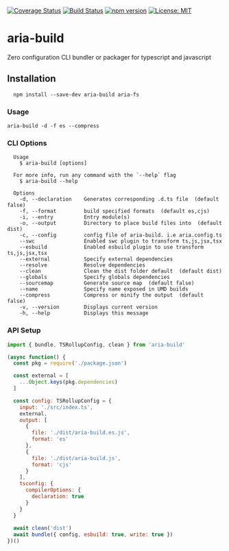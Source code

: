 [![Coverage Status](https://coveralls.io/repos/github/aelbore/aria-build/badge.svg?branch=master&service=github)](https://coveralls.io/github/aelbore/aria-build?branch=master)
[![Build Status](https://travis-ci.org/aelbore/aria-build.svg?branch=master)](https://travis-ci.org/aelbore/aria-build)
[![npm version](https://badge.fury.io/js/aria-build.svg)](https://www.npmjs.com/package/aria-build)
[![License: MIT](https://img.shields.io/badge/license-MIT-blue.svg)](https://opensource.org/licenses/MIT)

# aria-build
Zero configuration CLI bundler or packager for typescript and javascript

Installation
------------
  ```
    npm install --save-dev aria-build aria-fs
  ```

### Usage
```
aria-build -d -f es --compress
```

### CLI Options
```
  Usage
    $ aria-build [options]

  For more info, run any command with the `--help` flag
    $ aria-build --help

  Options
    -d, --declaration    Generates corresponding .d.ts file  (default false)
    -f, --format         build specified formats  (default es,cjs)
    -i, --entry          Entry module(s)
    -o, --output         Directory to place build files into  (default dist)
    -c, --config         config file of aria-build. i.e aria.config.ts
    --swc                Enabled swc plugin to transform ts,js,jsx,tsx
    --esbuild            Enabled esbuild plugin to use transform ts,js,jsx,tsx
    --external           Specify external dependencies
    --resolve            Resolve dependencies
    --clean              Clean the dist folder default  (default dist)
    --globals            Specify globals dependencies
    --sourcemap          Generate source map  (default false)
    --name               Specify name exposed in UMD builds
    --compress           Compress or minify the output  (default false)
    -v, --version        Displays current version
    -h, --help           Displays this message
```

### API Setup
```javascript
import { bundle, TSRollupConfig, clean } from 'aria-build'

(async function() {
  const pkg = require('./package.json')

  const external = [
    ...Object.keys(pkg.dependencies)
  ]

  const config: TSRollupConfig = {
    input: './src/index.ts',
    external,
    output: [
      {
        file: './dist/aria-build.es.js',
        format: 'es'
      },
      {
        file: './dist/aria-build.js',
        format: 'cjs'
      }
    ],
    tsconfig: {
      compilerOptions: {
        declaration: true
      }
    }
  }
  
  await clean('dist')
  await bundle({ config, esbuild: true, write: true })
})()
```
